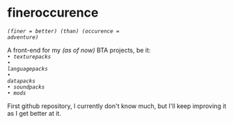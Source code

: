 # fineroccurence
<code>*(finer = better) (than) (occurence = adventure)*</code>

A front-end for my _(as of now)_ BTA projects, be it:</br>
<code>• *texturepacks*</code></br>
<code>• *languagepacks*</code></br>
<code>• *datapacks*</code></br>
<code>• *soundpacks*</code></br>
<code>• *mods*</code></br>

First github repository, I currently don't know much, but I'll keep improving it as I get better at it.
